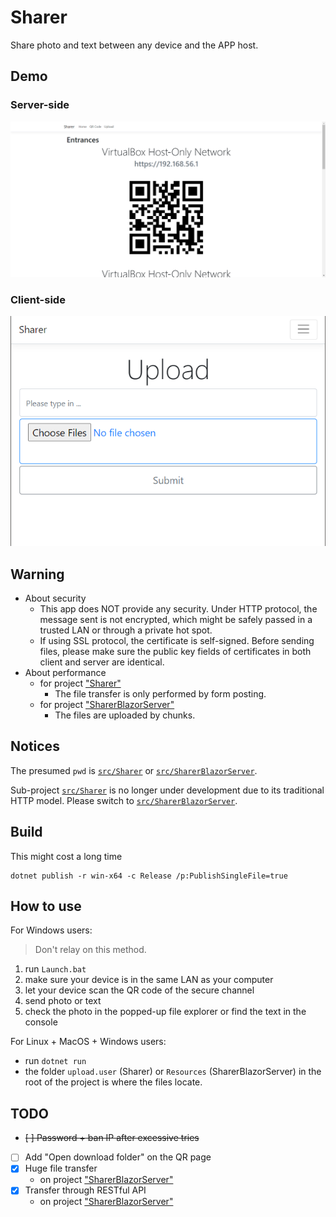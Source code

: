 # Sharer

Share photo and text between any device and the APP host.

## Demo

### Server-side

![](img/demo.showQr.png)

### Client-side

![](img/demo.upload.png)

## Warning

- About security
    - This app does NOT provide any security. Under HTTP protocol, the message sent is not encrypted, which might be safely passed in a trusted LAN or through a private hot spot.
    - If using SSL protocol, the certificate is self-signed. Before sending files, please make sure the public key fields of certificates in both client and server are identical.
- About performance
    - for project ["Sharer"](src/Sharer)
        - The file transfer is only performed by form posting.
    - for project ["SharerBlazorServer"](src/SharerBlazorServer)
        - The files are uploaded by chunks.

## Notices

The presumed `pwd` is [`src/Sharer`](src/Sharer) or [`src/SharerBlazorServer`](src/SharerBlazorServer).

Sub-project [`src/Sharer`](src/Sharer) is no longer under development due to its traditional HTTP model. Please switch to [`src/SharerBlazorServer`](src/SharerBlazorServer).

## Build

This might cost a long time

    dotnet publish -r win-x64 -c Release /p:PublishSingleFile=true

## How to use

For Windows users:

> Don't relay on this method.

1. run `Launch.bat`
1. make sure your device is in the same LAN as your computer
1. let your device scan the QR code of the secure channel
1. send photo or text
1. check the photo in the popped-up file explorer or find the text in the console

For Linux + MacOS + Windows users:

- run `dotnet run`
- the folder `upload.user` (Sharer) or `Resources` (SharerBlazorServer) in the root of the project is where the files locate.

## TODO

- ~~[ ] Password + ban IP after excessive tries~~
- [ ] Add "Open download folder" on the QR page
- [x] Huge file transfer
    - on project ["SharerBlazorServer"](src/SharerBlazorServer)
- [x] Transfer through RESTful API
    - on project ["SharerBlazorServer"](src/SharerBlazorServer)
